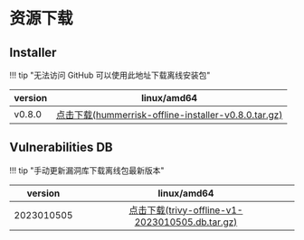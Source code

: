 # 资源下载

## Installer

!!! tip "无法访问 GitHub 可以使用此地址下载离线安装包"

| version |                                                                           linux/amd64                                                                            |
|---------|:----------------------------------------------------------------------------------------------------------------------------------------------------------------:|
| v0.8.0  | [点击下载(hummerrisk-offline-installer-v0.8.0.tar.gz)](https://company.hummercloud.com/offline-package/hummerrisk/x86_64/hummerrisk-offline-installer-v0.8.0.tar.gz) |

## Vulnerabilities DB

!!! tip "手动更新漏洞库下载离线包最新版本"

| version    |                                                                           linux/amd64                                                                            |
|------------|:----------------------------------------------------------------------------------------------------------------------------------------------------------------:|
| 2023010505 | [点击下载(trivy-offline-v1-2023010505.db.tar.gz)](https://company.hummercloud.com/offline-package/trivy/trivy-db/trivy-offline-v1-2023010505.db.tar.gz) |
